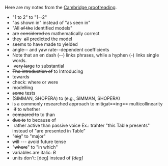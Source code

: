Here are my notes from the [Cambridge proofreading](https://proofreading.org/).
* "1 to 2" to "1--2" 
* "as shown in" instead of "as seen in"
* "All ~~of the~~ identified models" 
* are  ~~considered as~~ mathematically correct
* they  ~~all~~ predicted the model
* seems to have made to yielded
* angle-- and yaw rate--dependent coefficients
* Note that an en dash (--) links phrases, while a hyphen (-) links single words.
*  ~~very large~~ to substantial
* ~~The introduction of~~ to Introducing
* toward~~s~~
* check: where or were
* model~~l~~ing 
* ~~some~~ tests
* (SIMMAN, SHOPERA) to (e.g., SIMMAN, SHOPERA)
* is a commonly researched approach to mitigat==ing== multicollinearity
*  ~~if~~ to whether
* ~~compared to~~ to than
* ~~due to~~ to because of
*  rather active than passive voice Ex.: trahter "this Table presents" instead of "are presented in Table"
* "~~big~~" to "major"
* ~~will~~ --- avoid future tense
* "~~where~~" to "in which"
* variables are italic: $B$
* units don't: \[deg\] instead of *\[deg\]*
